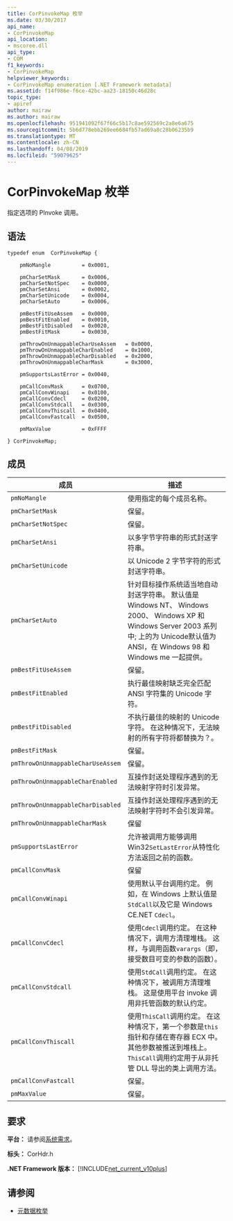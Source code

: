 ```yaml
---
title: CorPinvokeMap 枚举
ms.date: 03/30/2017
api_name:
- CorPinvokeMap
api_location:
- mscoree.dll
api_type:
- COM
f1_keywords:
- CorPinvokeMap
helpviewer_keywords:
- CorPinvokeMap enumeration [.NET Framework metadata]
ms.assetid: f14f986e-f6ce-42bc-aa23-18150c46d28c
topic_type:
- apiref
author: mairaw
ms.author: mairaw
ms.openlocfilehash: 951941092f67f66c5b17c8ae592569c2a8e6a675
ms.sourcegitcommit: 5b6d778ebb269ee6684fb57ad69a8c28b06235b9
ms.translationtype: MT
ms.contentlocale: zh-CN
ms.lasthandoff: 04/08/2019
ms.locfileid: "59079625"
---
```

# <a name="corpinvokemap-enumeration"></a>CorPinvokeMap 枚举
指定选项的 PInvoke 调用。  
  
## <a name="syntax"></a>语法  
  
```  
typedef enum  CorPinvokeMap {  
  
    pmNoMangle          = 0x0001,  
  
    pmCharSetMask       = 0x0006,  
    pmCharSetNotSpec    = 0x0000,  
    pmCharSetAnsi       = 0x0002,  
    pmCharSetUnicode    = 0x0004,  
    pmCharSetAuto       = 0x0006,  
  
    pmBestFitUseAssem   = 0x0000,  
    pmBestFitEnabled    = 0x0010,  
    pmBestFitDisabled   = 0x0020,  
    pmBestFitMask       = 0x0030,  
  
    pmThrowOnUnmappableCharUseAssem   = 0x0000,  
    pmThrowOnUnmappableCharEnabled    = 0x1000,  
    pmThrowOnUnmappableCharDisabled   = 0x2000,  
    pmThrowOnUnmappableCharMask       = 0x3000,  
  
    pmSupportsLastError = 0x0040,   
  
    pmCallConvMask      = 0x0700,  
    pmCallConvWinapi    = 0x0100,  
    pmCallConvCdecl     = 0x0200,  
    pmCallConvStdcall   = 0x0300,  
    pmCallConvThiscall  = 0x0400,  
    pmCallConvFastcall  = 0x0500,  
  
    pmMaxValue          = 0xFFFF  
  
} CorPinvokeMap;  
```  
  
## <a name="members"></a>成员  
  
|成员|描述|  
|------------|-----------------|  
|`pmNoMangle`|使用指定的每个成员名称。|  
|`pmCharSetMask`|保留。|  
|`pmCharSetNotSpec`|保留。|  
|`pmCharSetAnsi`|以多字节字符串的形式封送字符串。|  
|`pmCharSetUnicode`|以 Unicode 2 字节字符的形式封送字符串。|  
|`pmCharSetAuto`|针对目标操作系统适当地自动封送字符串。 默认值是 Windows NT、 Windows 2000、 Windows XP 和 Windows Server 2003 系列中; 上的为 Unicode默认值为 ANSI，在 Windows 98 和 Windows me 一起提供。|  
|`pmBestFitUseAssem`|保留。|  
|`pmBestFitEnabled`|执行最佳映射缺乏完全匹配 ANSI 字符集的 Unicode 字符。|  
|`pmBestFitDisabled`|不执行最佳的映射的 Unicode 字符。 在这种情况下，无法映射的所有字符将都替换为？。|  
|`pmBestFitMask`|保留。|  
|`pmThrowOnUnmappableCharUseAssem`|保留。|  
|`pmThrowOnUnmappableCharEnabled`|互操作封送处理程序遇到的无法映射字符时引发异常。|  
|`pmThrowOnUnmappableCharDisabled`|互操作封送处理程序遇到的无法映射字符时不会引发异常。|  
|`pmThrowOnUnmappableCharMask`|保留|  
|`pmSupportsLastError`|允许被调用方能够调用 Win32`SetLastError`从特性化方法返回之前的函数。|  
|`pmCallConvMask`|保留|  
|`pmCallConvWinapi`|使用默认平台调用约定。 例如，在 Windows 上默认值是`StdCall`以及它是 Windows CE.NET `Cdecl`。|  
|`pmCallConvCdecl`|使用`Cdecl`调用约定。 在这种情况下，调用方清理堆栈。 这样，与调用函数`varargs`（即，接受数目可变的参数的函数）。|  
|`pmCallConvStdcall`|使用`StdCall`调用约定。 在这种情况下，被调用方清理堆栈。 这是使用平台 invoke 调用非托管函数的默认约定。|  
|`pmCallConvThiscall`|使用`ThisCall`调用约定。 在这种情况下，第一个参数是`this`指针和存储在寄存器 ECX 中。 其他参数被推送到堆栈上。 `ThisCall`调用约定用于从非托管 DLL 导出的类上调用方法。|  
|`pmCallConvFastcall`|保留。|  
|`pmMaxValue`|保留。|  
  
## <a name="requirements"></a>要求  
 **平台：** 请参阅[系统需求](../../../../docs/framework/get-started/system-requirements.md)。  
  
 **标头：** CorHdr.h  
  
 **.NET Framework 版本：** [!INCLUDE[net_current_v10plus](../../../../includes/net-current-v10plus-md.md)]  
  
## <a name="see-also"></a>请参阅

- [元数据枚举](../../../../docs/framework/unmanaged-api/metadata/metadata-enumerations.md)
